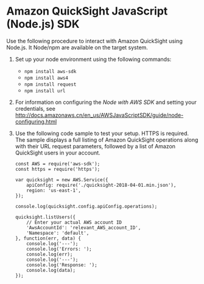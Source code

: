 # Amazon QuickSight JavaScript \(Node\.js\) SDK<a name="quicksight-sdk-javascript"></a>

Use the following procedure to interact with Amazon QuickSight using Node\.js\. It Node/npm are available on the target system\.

1. Set up your node environment using the following commands:
   + `npm install aws-sdk`
   + `npm install aws4 `
   + `npm install request`
   + `npm install url`

1. For information on configuring the *Node with AWS SDK* and setting your credentials, see [http://docs\.amazonaws\.cn/en\_us/AWSJavaScriptSDK/guide/node\-configuring\.html](http://docs.amazonaws.cn/en_us/AWSJavaScriptSDK/guide/node-configuring.html) 

1. Use the following code sample to test your setup\. HTTPS is required\. The sample displays a full listing of Amazon QuickSight operations along with their URL request parameters, followed by a list of Amazon QuickSight users in your account\.

   ```
   const AWS = require('aws-sdk');
   const https = require('https');
   
   var quicksight = new AWS.Service({
       apiConfig: require('./quicksight-2018-04-01.min.json'),
       region: 'us-east-1',
   });
   
   console.log(quicksight.config.apiConfig.operations);
   
   quicksight.listUsers({
       // Enter your actual AWS account ID
       'AwsAccountId': 'relevant_AWS_account_ID', 
       'Namespace': 'default',
   }, function(err, data) {
       console.log('---');
       console.log('Errors: ');
       console.log(err);
       console.log('---');
       console.log('Response: ');
       console.log(data);
   });
   ```